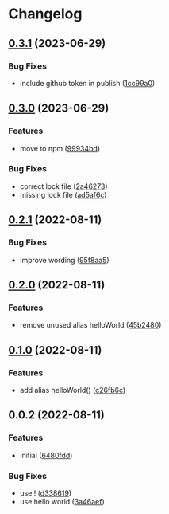 # Changelog

## [0.3.1](https://github.com/blacha/release-test-new/compare/v0.3.0...v0.3.1) (2023-06-29)


### Bug Fixes

* include github token in publish ([1cc99a0](https://github.com/blacha/release-test-new/commit/1cc99a03913ca6e1e91574d48ea6055e19d05a11))

## [0.3.0](https://github.com/blacha/release-test-new/compare/v0.2.1...v0.3.0) (2023-06-29)


### Features

* move to npm ([99934bd](https://github.com/blacha/release-test-new/commit/99934bde5d93a8186bd625a8b3029f149b068e77))


### Bug Fixes

* correct lock file ([2a46273](https://github.com/blacha/release-test-new/commit/2a46273c7ff4eced019b4a4623953eab5e0e5fad))
* missing lock file ([ad5af6c](https://github.com/blacha/release-test-new/commit/ad5af6cc9f8752a68c5083a5503aaf75fc36ed96))

## [0.2.1](https://github.com/blacha/release-test-new/compare/v0.2.0...v0.2.1) (2022-08-11)


### Bug Fixes

* improve wording ([95f8aa5](https://github.com/blacha/release-test-new/commit/95f8aa556ab1061367a7ea0ffc9012657ff378ee))

## [0.2.0](https://github.com/blacha/release-test-new/compare/v0.1.0...v0.2.0) (2022-08-11)


### Features

* remove unused alias helloWorld ([45b2480](https://github.com/blacha/release-test-new/commit/45b2480bd412b29957cc9346cdf36ab051cab61f))

## [0.1.0](https://github.com/blacha/release-test-new/compare/v0.0.2...v0.1.0) (2022-08-11)


### Features

* add alias helloWorld() ([c26fb6c](https://github.com/blacha/release-test-new/commit/c26fb6c89dcc69f32d7624e1fbd3268217d916b6))

## 0.0.2 (2022-08-11)


### Features

* initial ([6480fdd](https://github.com/blacha/release-test-new/commit/6480fddf3d00f11451fdfe79690f8bd7588d8cea))


### Bug Fixes

* use ! ([d338619](https://github.com/blacha/release-test-new/commit/d33861913f1f6e56a8fae354e48342249c480da1))
* use hello world ([3a46aef](https://github.com/blacha/release-test-new/commit/3a46aeff04c891237336e731a7eb382dcf3cbf82))
